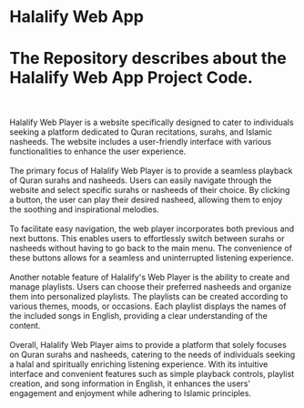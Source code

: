 # Halalify Web App
<h1>The Repository describes about the Halalify Web App Project Code.</h1> 
<br>
<br>
Halalify Web Player is a website specifically designed to cater to individuals seeking a platform dedicated to Quran recitations, surahs, and Islamic nasheeds. The website includes a user-friendly interface with various functionalities to enhance the user experience.
<br>
<br>
The primary focus of Halalify Web Player is to provide a seamless playback of Quran surahs and nasheeds. Users can easily navigate through the website and select specific surahs or nasheeds of their choice. By clicking a button, the user can play their desired nasheed, allowing them to enjoy the soothing and inspirational melodies.
<br>
<br>
To facilitate easy navigation, the web player incorporates both previous and next buttons. This enables users to effortlessly switch between surahs or nasheeds without having to go back to the main menu. The convenience of these buttons allows for a seamless and uninterrupted listening experience.
<br>
<br>
Another notable feature of Halalify's Web Player is the ability to create and manage playlists. Users can choose their preferred nasheeds and organize them into personalized playlists. The playlists can be created according to various themes, moods, or occasions. Each playlist displays the names of the included songs in English, providing a clear understanding of the content.
<br>
<br>
Overall, Halalify Web Player aims to provide a platform that solely focuses on Quran surahs and nasheeds, catering to the needs of individuals seeking a halal and spiritually enriching listening experience. With its intuitive interface and convenient features such as simple playback controls, playlist creation, and song information in English, it enhances the users' engagement and enjoyment while adhering to Islamic principles.

